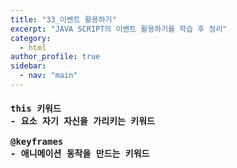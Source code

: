 ```yaml
---
title: "33_이벤트 활용하기"
excerpt: "JAVA SCRIPT의 이벤트 활용하기를 학습 후 정리"
category: 
  - html
author_profile: true
sidebar:
  - nav: "main" 
---
```

<h4>
<pre>
this 키워드
- 요소 자기 자신을 가리키는 키워드<br>
@keyframes
- 애니메이션 동작을 만드는 키워드
</pre>
</h4>

